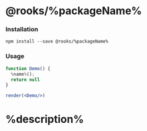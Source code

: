 # @rooks/%packageName%

### Installation

```
npm install --save @rooks/%packageName%
```

### Usage

```jsx
function Demo() {
  %name%();
  return null
}

render(<Demo/>)
```

# %description%
